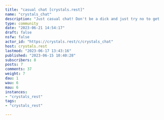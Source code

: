 ```yaml
---
title: "casual chat [crystals.rest]" 
name: "crystals_chat"
description: "Just casual chat! Don't be a dick and just try no to get into super serious/political conversation. Not for use as a microblog, just a place to start a conversation with everyone around.![yellow crystal](http://img.misnina.com/e/cry_yellow_1x.png) Direct NSFW content cannot be linked, but you may link to the creator's general channels or socials and tell everyone where to go.![red crystal](http://img.misnina.com/e/cry_red_1x.png)  **No NFTS, cryptocurrency, or AI related content**"
type: community
date: "2023-06-21 14:54:17"
draft: false
nsfw: false
actor_id: "https://crystals.rest/c/crystals_chat"
host: crystals.rest
lastmod: "2023-06-17 13:43:16"
published: "2023-06-15 10:40:28"
subscribers: 8
posts: 7
comments: 37
weight: 7
dau: 1
wau: 6
mau: 6
instances:
- "crystals_rest"
tags: 
- "crystals_rest"

---
```

